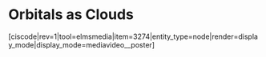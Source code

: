 # Orbitals as Clouds

[ciscode|rev=1|tool=elmsmedia|item=3274|entity_type=node|render=display_mode|display_mode=mediavideo__poster]